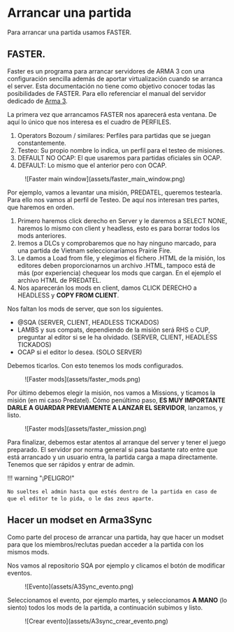 # Arrancar una partida

Para arrancar una partida usamos FASTER.

## FASTER.

Faster es un programa para arrancar servidores de ARMA 3 con una configuración sencilla además de aportar virtualización cuando se arranca el server. Esta documentación no tiene como objetivo conocer todas las posibilidades de FASTER. Para ello referenciar el manual del servidor dedicado de [Arma 3](https://community.bistudio.com/wiki/Arma_3:_Dedicated_Server).

La primera vez que arrancamos FASTER nos aparecerá esta ventana. De aquí lo único que nos interesa es el cuadro de PERFILES.

1. Operators Bozoum / similares: Perfiles para partidas que se juegan constantemente.
2. Testeo: Su propio nombre lo indica, un perfil para el testeo de misiones.
3. DEFAULT NO OCAP: El que usaremos para partidas oficiales sin OCAP.
4. DEFAULT: Lo mismo que el anterior pero con OCAP.

<figure markdown>
  ![Faster main window](assets/faster_main_window.png)
</figure>

Por ejemplo, vamos a levantar una misión, PREDATEL, queremos testearla. Para ello nos vamos al perfil de Testeo. De aquí nos interesan tres partes, que haremos en orden.

1. Primero haremos click derecho en Server y le daremos a SELECT NONE, haremos lo mismo con client y headless, esto es para borrar todos los mods anteriores.
2. Iremos a DLCs y comprobaremos que no hay ninguno marcado, para una partida de Vietnam seleccionaríamos Prairie Fire.
3. Le damos a Load from file, y elegimos el fichero .HTML de la misión, los editores deben proporcionarnos un archivo .HTML, tampoco está de más (por experiencia) chequear los mods que cargan. En el ejemplo el archivo HTML de PREDATEL.
4. Nos aparecerán los mods en client, damos CLICK DERECHO a HEADLESS y **COPY FROM CLIENT**.

Nos faltan los mods de server, que son los siguientes.

* @SQA (SERVER, CLIENT, HEADLESS TICKADOS)
* LAMBS y sus compats, dependiendo de la misión será RHS o CUP, preguntar al editor si se le ha olvidado. (SERVER, CLIENT, HEADLESS TICKADOS)
* OCAP si el editor lo desea. (SOLO SERVER)

Debemos ticarlos. Con esto tenemos los mods configurados.

<figure markdown>
  ![Faster mods](assets/faster_mods.png)
</figure>

Por último debemos elegir la misión, nos vamos a Missions, y ticamos la misión (en mi caso Predatel). Cómo penúltimo paso, **ES MUY IMPORTANTE DARLE A GUARDAR PREVIAMENTE A LANZAR EL SERVIDOR**, lanzamos, y listo.

<figure markdown>
  ![Faster mods](assets/faster_mission.png)
</figure>

Para finalizar, debemos estar atentos al arranque del server y tener el juego preparado. El servidor por norma general si pasa bastante rato entre que está arrancado y un usuario entra, la partida carga a mapa directamente. Tenemos que ser rápidos y entrar de admin.

!!! warning "¡PELIGRO!"

    No sueltes el admin hasta que estés dentro de la partida en caso de que el editor te lo pida, o le das zeus aparte.

## Hacer un modset en Arma3Sync

Como parte del proceso de arrancar una partida, hay que hacer un modset para que los miembros/reclutas puedan acceder a la partida con los mismos mods.

Nos vamos al repositorio SQA por ejemplo y clicamos el botón de modificar eventos. 

<figure markdown>
  ![Evento](assets/A3Sync_evento.png)
</figure>

Seleccionamos el evento, por ejemplo martes, y seleccionamos **A MANO** (lo siento) todos los mods de la partida, a continuación subimos y listo.

<figure markdown>
![Crear evento](assets/A3sync_crear_evento.png)
</figure>

